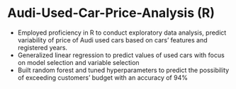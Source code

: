 # Audi-Used-Car-Price-Analysis (R)
* Employed proficiency in R to conduct exploratory data analysis, predict variability of price of Audi used cars based on cars’ features and registered years.
* Generalized linear regression to predict values of used cars with focus on model selection and variable selection 
* Built random forest and tuned hyperparameters to predict the possibility of exceeding customers’ budget with an accuracy of 94%
